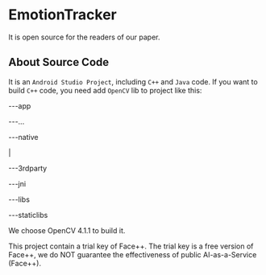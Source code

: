 # EmotionTracker

It is open source for the readers of our paper.

## About Source Code

It is an `Android Studio Project`, including `C++` and `Java` code. If you want to build `C++` code, you need add `OpenCV` lib to project like this:

---app

---...

---native

   |
   
   ---3rdparty
   
   ---jni
   
   ---libs
   
   ---staticlibs

We choose OpenCV 4.1.1 to build it.

This project contain a trial key of Face++. The trial key is a free version of Face++, we do NOT guarantee the effectiveness of public AI-as-a-Service (Face++).
